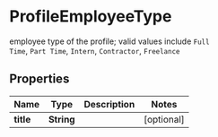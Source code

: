

# ProfileEmployeeType

employee type of the profile; valid values include <code>Full Time</code>, <code>Part Time</code>, <code>Intern</code>, <code>Contractor</code>, <code>Freelance</code>

## Properties

| Name | Type | Description | Notes |
|------------ | ------------- | ------------- | -------------|
|**title** | **String** |  |  [optional] |



